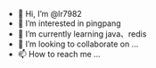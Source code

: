 - 👋 Hi, I’m @lr7982
- 👀 I’m interested in pingpang 
- 🌱 I’m currently learning java、redis
- 💞️ I’m looking to collaborate on ...
- 📫 How to reach me ...

<!---
lr7982/lr7982 is a ✨ special ✨ repository because its `README.md` (this file) appears on your GitHub profile.
You can click the Preview link to take a look at your changes.
--->
